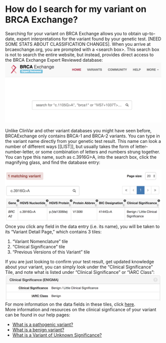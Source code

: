 # How do I search for my variant on BRCA Exchange?

Searching for your variant on BRCA Exchange allows you to obtain up-to-date, expert interpretations for the variant found by your genetic test. \[NEED SOME STATS ABOUT CLASSIFICATION CHANGES\]. When you arrive at brcaexchange.org, you are prompted with a &lt;search box&gt;. This search box is not to search the entire website, but instead, provides direct access to the BRCA Exchange Expert Reviewed database:  
![](../.gitbook/assets/brcaexsearch.png)

Unlike ClinVar and other variant databases you might have seen before, BRCAExchange only contains BRCA-1 and BRCA-2 variants. You can type in the variant name directly from your genetic test result. This name can look a number of different ways \[\[LIST\]\], but usually takes the form of letter-number-letter, or some combination of letters and numbers strung together. You can type this name, such as c.3916G&gt;A, into the search box, click the magnifying glass, and find the database entry:

![](../.gitbook/assets/brcaexsearchresult.png)Once you click any field in the data entry \(i.e. its name\), you will be taken to its “Variant Detail Page,” which contains 3 tiles:

1. “Variant Nomenclature” tile 
2. “Clinical Significance” tile
3. “Previous Versions of this Variant” tile  

If you are just looking to confirm your test result, get updated knowledge about your variant, you can simply look under the “Clinical Significance” Tile, and note what is listed under “Clinical Significance” or “IARC Class”:  
![](../.gitbook/assets/clinsigsimple.png)For more information on the data fields in these tiles, click [here](tell-me-more-about-variant-details.md).  
More information and resources on the clinical signficance of your variant can be found in our help pages:

* [What is a pathogenic variant?](../what-is-a-pathogenic-variant.md)
* [What is a benign variant?](../what-is-a-benign-variant.md)
* [What is a Variant of Unknown Significance?](../what-is-a-variant-of-unknown-significance.md)

